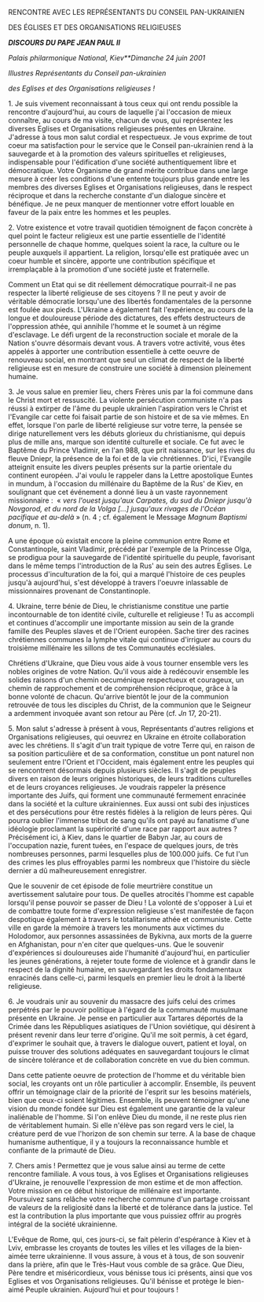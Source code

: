 RENCONTRE AVEC LES REPRÉSENTANTS DU CONSEIL PAN-UKRAINIEN

DES ÉGLISES ET DES ORGANISATIONS RELIGIEUSES

***DISCOURS DU PAPE JEAN PAUL II***

*Palais philarmonique National, Kiev**Dimanche 24 juin 2001*

*Illustres Représentants du Conseil pan-ukrainien*

*des Eglises et des Organisations religieuses !*

1. Je suis vivement reconnaissant à tous ceux qui ont rendu possible la rencontre d'aujourd'hui, au cours de laquelle j'ai l'occasion de mieux connaître, au cours de ma visite, chacun de vous, qui représentez les diverses Eglises et Organisations religieuses présentes en Ukraine. J'adresse à tous mon salut cordial et respectueux. Je vous exprime de tout coeur ma satisfaction pour le service que le Conseil pan-ukrainien rend à la sauvegarde et à la promotion des valeurs spirituelles et religieuses, indispensable pour l'édification d'une société authentiquement libre et démocratique. Votre Organisme de grand mérite contribue dans une large mesure à créer les conditions d'une entente toujours plus grande entre les membres des diverses Eglises et Organisations religieuses, dans le respect réciproque et dans la recherche constante d'un dialogue sincère et bénéfique. Je ne peux manquer de mentionner votre effort louable en faveur de la paix entre les hommes et les peuples.

2. Votre existence et votre travail quotidien témoignent de façon concrète à quel point le facteur religieux est une partie essentielle de l'identité personnelle de chaque homme, quelques soient la race, la culture ou le peuple auxquels il appartient. La religion, lorsqu'elle est pratiquée avec un coeur humble et sincère, apporte une contribution spécifique et irremplaçable à la promotion d'une société juste et fraternelle.

Comment un Etat qui se dit réellement démocratique pourrait-il ne pas respecter la liberté religieuse de ses citoyens ? Il ne peut y avoir de véritable démocratie lorsqu'une des libertés fondamentales de la personne est foulée aux pieds. L'Ukraine a également fait l'expérience, au cours de la longue et douloureuse période des dictatures, des effets destructeurs de l'oppression athée, qui annihile l'homme et le soumet à un régime d'esclavage. Le défi urgent de la reconstruction sociale et morale de la Nation s'ouvre désormais devant vous. A travers votre activité, vous êtes appelés à apporter une contribution essentielle à cette oeuvre de renouveau social, en montrant que seul un climat de respect de la liberté religieuse est en mesure de construire une société à dimension pleinement humaine.

3. Je vous salue en premier lieu, chers Frères unis par la foi commune dans le Christ mort et ressuscité. La violente persécution communiste n'a pas réussi à extirper de l'âme du peuple ukrainien l'aspiration vers le Christ et l'Evangile car cette foi faisait partie de son histoire et de sa vie mêmes. En effet, lorsque l'on parle de liberté religieuse sur votre terre, la pensée se dirige naturellement vers les débuts glorieux du christianisme, qui depuis plus de mille ans, marque son identité culturelle et sociale. Ce fut avec le Baptême du Prince Vladimir, en l'an 988, que prit naissance, sur les rives du fleuve Dniepr, la présence de la foi et de la vie chrétiennes. D'ici, l'Evangile atteignit ensuite les divers peuples présents sur la partie orientale du continent européen. J'ai voulu le rappeler dans la Lettre apostolique Euntes in mundum, à l'occasion du millénaire du Baptême de la Rus' de Kiev, en soulignant que cet événement a donné lieu à un vaste rayonnement missionnaire :  « *vers l'ouest jusqu'aux Carpates, du sud du Dniepr jusqu'à Novgorod, et du nord de la Volga [...] jusqu'aux rivages de l'Océan pacifique et au-delà* » (n. 4 ; cf. également le Message *Magnum Baptismi donum*, n. 1).

A une époque où existait encore la pleine communion entre Rome et Constantinople, saint Vladimir, précédé par l'exemple de la Princesse Olga, se prodigua pour la sauvegarde de l'identité spirituelle du peuple, favorisant dans le même temps l'introduction de la Rus' au sein des autres Eglises. Le processus d'inculturation de la foi, qui a marqué l'histoire de ces peuples jusqu'à aujourd'hui, s'est développé à travers l'oeuvre inlassable de missionnaires provenant de Constantinople.

4. Ukraine, terre bénie de Dieu, le christianisme constitue une partie incontournable de ton identité civile, culturelle et religieuse ! Tu as accompli et continues d'accomplir une importante mission au sein de la grande famille des Peuples slaves et de l'Orient européen. Sache tirer des racines chrétiennes communes la lymphe vitale qui continue d'irriguer au cours du troisième millénaire les sillons de tes Communautés ecclésiales.

Chrétiens d'Ukraine, que Dieu vous aide à vous tourner ensemble vers les nobles origines de votre Nation. Qu'il vous aide à redécouvir ensemble les solides raisons d'un chemin oecuménique respectueux et courageux, un chemin de rapprochement et de compréhension réciproque, grâce à la bonne volonté de chacun. Qu'arrive bientôt le jour de la communion retrouvée de tous les disciples du Christ, de la communion que le Seigneur a ardemment invoquée avant son retour au Père (cf. *Jn* 17, 20-21).

5. Mon salut s'adresse à présent à vous, Représentants d'autres religions et Organisations religieuses, qui oeuvrez en Ukraine en étroite collaboration avec les chrétiens. Il s'agit d'un trait typique de votre Terre qui, en raison de sa position particulière et de sa conformation, constitue un pont naturel non seulement entre l'Orient et l'Occident, mais également entre les peuples qui se rencontrent désormais depuis plusieurs siècles. Il s'agit de peuples divers en raison de leurs origines historiques, de leurs traditions culturelles et de leurs croyances religieuses. Je voudrais rappeler la présence importante des Juifs, qui forment une communauté fermement enracinée dans la société et la culture ukrainiennes. Eux aussi ont subi des injustices et des persécutions pour être restés fidèles à la religion de leurs pères. Qui pourra oublier l'immense tribut de sang qu'ils ont payé au fanatisme d'une idéologie proclamant la supériorité d'une race par rapport aux autres ? Précisément ici, à Kiev, dans le quartier de Babyn Jar, au cours de l'occupation nazie, furent tuées, en l'espace de quelques jours, de très nombreuses personnes, parmi lesquelles plus de 100.000 juifs. Ce fut l'un des crimes les plus effroyables parmi les nombreux que l'histoire du siècle dernier a dû malheureusement enregistrer.

Que le souvenir de cet épisode de folie meurtrière constitue un avertissement salutaire pour tous. De quelles atrocités l'homme est capable lorsqu'il pense pouvoir se passer de Dieu ! La volonté de s'opposer à Lui et de combattre toute forme d'expression religieuse s'est manifestée de façon despotique également à travers le totalitarisme athée et communiste. Cette ville en garde la mémoire à travers les monuments aux victimes du Holodomor, aux personnes assassinées de Bykivna, aux morts de la guerre en Afghanistan, pour n'en citer que quelques-uns. Que le souvenir d'expériences si douloureuses aide l'humanité d'aujourd'hui, en particulier les jeunes générations, à rejeter toute forme de violence et à grandir dans le respect de la dignité humaine, en sauvegardant les droits fondamentaux enracinés dans celle-ci, parmi lesquels en premier lieu le droit à la liberté religieuse.

6. Je voudrais unir au souvenir du massacre des juifs celui des crimes perpétrés par le pouvoir politique à l'égard de la communauté musulmane présente en Ukraine. Je pense en particulier aux Tartares déportés de la Crimée dans les Républiques asiatiques de l'Union soviétique, qui désirent à présent revenir dans leur terre d'origine. Qu'il me soit permis, à cet égard, d'exprimer le souhait que, à travers le dialogue ouvert, patient et loyal, on puisse trouver des solutions adéquates en sauvegardant toujours le climat de sincère tolérance et de collaboration concrète en vue du bien commun.

Dans cette patiente oeuvre de protection de l'homme et du véritable bien social, les croyants ont un rôle particulier à accomplir. Ensemble, ils peuvent offrir un témoignage clair de la priorité de l'esprit sur les besoins matériels, bien que ceux-ci soient légitimes. Ensemble, ils peuvent témoigner qu'une vision du monde fondée sur Dieu est également une garantie de la valeur inaliénable de l'homme. Si l'on enlève Dieu du monde, il ne reste plus rien de véritablement humain. Si elle n'élève pas son regard vers le ciel, la créature perd de vue l'horizon de son chemin sur terre. A la base de chaque humanisme authentique, il y a toujours la reconnaissance humble et confiante de la primauté de Dieu.

7. Chers amis ! Permettez que je vous salue ainsi au terme de cette rencontre familiale. A vous tous, à vos Eglises et Organisations religieuses d'Ukraine, je renouvelle l'expression de mon estime et de mon affection. Votre mission en ce début historique de millénaire est importante. Poursuivez sans relâche votre recherche commune d'un partage croissant de valeurs de la religiosité dans la liberté et de tolérance dans la justice. Tel est la contribution la plus importante que vous puissiez offrir au progrès intégral de la société ukrainienne.

L'Evêque de Rome, qui, ces jours-ci, se fait pèlerin d'espérance à Kiev et à Lviv, embrasse les croyants de toutes les villes et les villages de la bien-aimée terre ukrainienne. Il vous assure, à vous et à tous, de son souvenir dans la prière, afin que le Très-Haut vous comble de sa grâce. Que Dieu, Père tendre et miséricordieux, vous bénisse tous ici présents, ainsi que vos Eglises et vos Organisations religieuses. Qu'il bénisse et protège le bien-aimé Peuple ukrainien. Aujourd'hui et pour toujours !